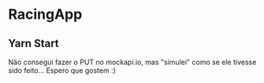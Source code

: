 # RacingApp
## Yarn Start

Não consegui fazer o PUT no mockapi.io, mas "simulei" como se ele tivesse sido feito...
Espero que gostem :)

